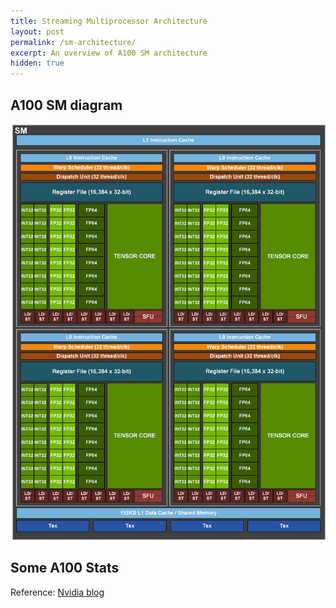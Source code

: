 ```yaml
---
title: Streaming Multiprocessor Architecture 
layout: post
permalink: /sm-architecture/
excerpt: An overview of A100 SM architecture
hidden: true
---
```


## A100 SM diagram

![SM Architecture](/images/sm_architecture.png)

## Some A100 Stats


Reference: [Nvidia blog](https://developer.nvidia.com/blog/nvidia-ampere-architecture-in-depth/)


